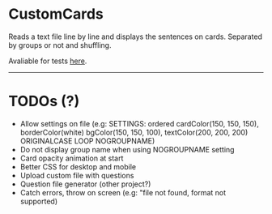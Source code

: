 # CustomCards

Reads a text file line by line and displays the sentences on cards. Separated by groups or not and shuffling.

Avaliable for tests [here](https://rezendecomz.github.io/customCards/).

---
# TODOs (?)

- Allow settings on file (e.g: SETTINGS: ordered cardColor(150, 150, 150), borderColor(white) bgColor(150, 150, 100), textColor(200, 200, 200) ORIGINALCASE LOOP NOGROUPNAME)
- Do not display group name when using NOGROUPNAME setting
- Card opacity animation at start
- Better CSS for desktop and mobile
- Upload custom file with questions
- Question file generator (other project?)
- Catch errors, throw on screen (e.g: "file not found, format not supported)